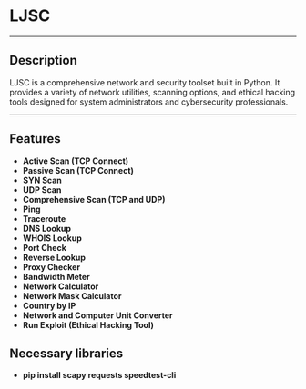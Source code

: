 # LJSC
---

## Description

LJSC is a comprehensive network and security toolset built in Python. It provides a variety of network utilities, scanning options, and ethical hacking tools designed for system administrators and cybersecurity professionals.

---

## Features

- **Active Scan (TCP Connect)**
- **Passive Scan (TCP Connect)**
- **SYN Scan**
- **UDP Scan**
- **Comprehensive Scan (TCP and UDP)**
- **Ping**
- **Traceroute**
- **DNS Lookup**
- **WHOIS Lookup**
- **Port Check**
- **Reverse Lookup**
- **Proxy Checker**
- **Bandwidth Meter**
- **Network Calculator**
- **Network Mask Calculator**
- **Country by IP**
- **Network and Computer Unit Converter**
- **Run Exploit (Ethical Hacking Tool)**

## Necessary libraries
- **pip install scapy requests speedtest-cli**

